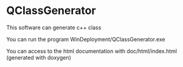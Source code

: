 # QClassGenerator

This software can generate c++ class

You can run the program WinDeployment/QClassGenerator.exe

You can access to the html documentation with doc/html/index.html (generated with doxygen)